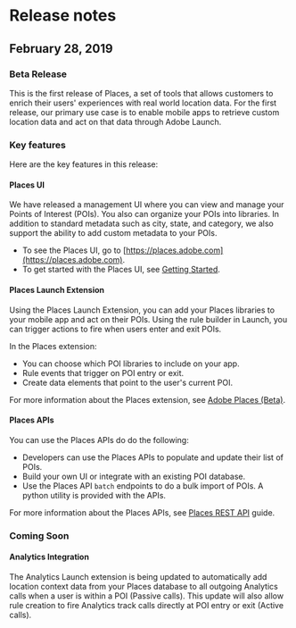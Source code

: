 # Release notes

## February 28, 2019

### Beta Release

This is the first release of Places, a set of tools that allows customers to enrich their users' experiences with real world location data. For the first release, our primary use case is to enable mobile apps to retrieve custom location data and act on that data through Adobe Launch.

### Key features

Here are the key features in this release:

#### Places UI 

We have released a management UI where you can view and manage your Points of Interest \(POIs\). You also can organize your POIs into libraries. In addition to standard metadata such as city, state, and category, we also support the ability to add custom metadata to your POIs.

* To see the Places UI, go to [https://places.adobe.com](https://places.adobe.com). 
* To get started with the Places UI, see [Getting Started](https://launch.gitbook.io/places-services-by-adobe-documentation/getting-started).

#### Places Launch Extension 

Using the Places Launch Extension, you can add your Places libraries to your mobile app and act on their POIs. Using the rule builder in Launch, you can trigger actions to fire when users enter and exit POIs.

In the Places extension: 

* You can choose which POI libraries to include on your app.
* Rule events that trigger on POI entry or exit.
* Create data elements that point to the user's current POI.

For more information about the Places extension, see [Adobe Places \(Beta\)](https://aep-sdks.gitbook.io/docs/using-mobile-extensions/places-extension).

#### Places APIs 

You can use the Places APIs do do the following:

* Developers can use the Places APIs to populate and update their list of POIs. 
* Build your own UI or integrate with an existing POI database. 
* Use the Places API `batch` endpoints to do a bulk import of POIs.  A python utility is provided with the APIs. 

For more information about the Places APIs, see [Places REST API](https://launch.gitbook.io/places-developer-by-adobe-documentation/) guide.

### Coming Soon

#### Analytics Integration

The Analytics Launch extension is being updated to automatically add location context data from your Places database to all outgoing Analytics calls when a user is within a POI \(Passive calls\). This update will also allow rule creation to fire Analytics track calls directly at POI entry or exit \(Active calls\).

